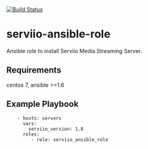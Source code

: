 [![Build Status](https://travis-ci.org/zaxos/serviio-ansible-role.svg?branch=master)](https://travis-ci.org/zaxos/serviio-ansible-role)

serviio-ansible-role
===================

Ansible role to install Serviio Media Streaming Server.

Requirements
------------
centos 7, ansible >=1.6

Example Playbook
----------------
```
    - hosts: servers
      vars:
        serviio_version: 1.8
      roles:
         - role: serviio_ansible_role
```
